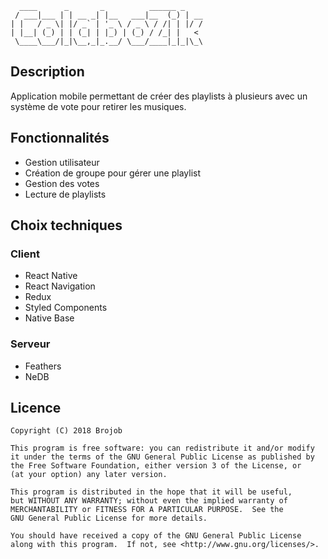 ```
  ____      _       _          ______ _    
 / ___|___ | | __ _| |__   ___|__  (_) | __
| |   / _ \| |/ _` | '_ \ / _ \ / /| | |/ /
| |__| (_) | | (_| | |_) | (_) / /_| |   < 
 \____\___/|_|\__,_|_.__/ \___/____|_|_|\_\
```

## Description

  Application mobile permettant de créer des playlists à plusieurs avec un système de vote pour retirer les musiques.
  
## Fonctionnalités

  - Gestion utilisateur
  - Création de groupe pour gérer une playlist
  - Gestion des votes
  - Lecture de playlists
  
## Choix techniques

### Client

  - React Native
  - React Navigation
  - Redux
  - Styled Components
  - Native Base
  
### Serveur

  - Feathers
  - NeDB
  
## Licence

```text
Copyright (C) 2018 Brojob

This program is free software: you can redistribute it and/or modify
it under the terms of the GNU General Public License as published by
the Free Software Foundation, either version 3 of the License, or
(at your option) any later version.

This program is distributed in the hope that it will be useful,
but WITHOUT ANY WARRANTY; without even the implied warranty of
MERCHANTABILITY or FITNESS FOR A PARTICULAR PURPOSE.  See the
GNU General Public License for more details.

You should have received a copy of the GNU General Public License
along with this program.  If not, see <http://www.gnu.org/licenses/>.
```
